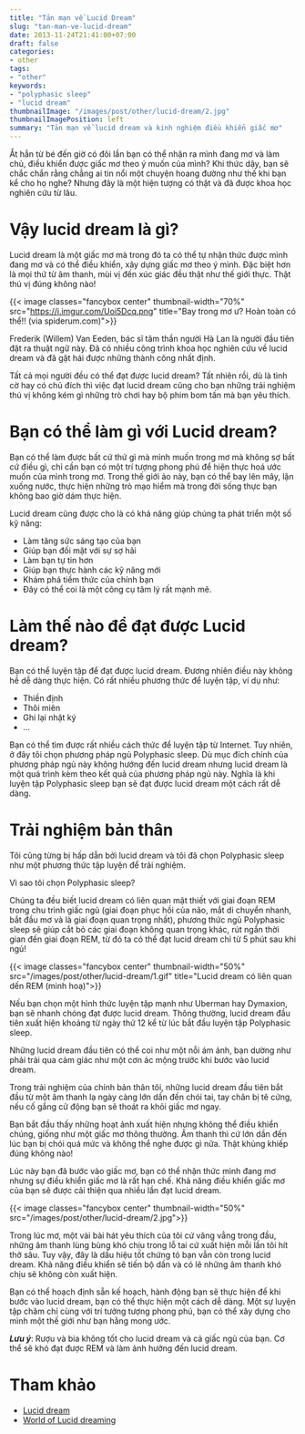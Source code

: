 ```yaml
---
title: "Tản mạn về Lucid Dream"
slug: "tan-man-ve-lucid-dream"
date: 2013-11-24T21:41:00+07:00
draft: false
categories:
- other
tags:
- "other"
keywords:
- "polyphasic sleep"
- "lucid dream"
thumbnailImage: "/images/post/other/lucid-dream/2.jpg"
thumbnailImagePosition: left
summary: "Tản mạn về lucid dream và kinh nghiệm điều khiển giấc mơ"
---
```


Ắt hẳn từ bé đến giờ có đôi lần bạn có thể nhận ra mình đang mơ và làm chủ, điều khiển được giấc mơ theo ý muốn của mình? Khi thức dậy, bạn sẽ chắc chắn rằng chẳng ai tin nổi một chuyện hoang đường như thế khi bạn kể cho họ nghe? Nhưng đây là một hiện tượng có thật và đã được khoa học nghiên cứu từ lâu.

<!--more-->

# Vậy lucid dream là gì?

Lucid dream là một giấc mơ mà trong đó ta có thể tự nhận thức được mình đang mơ và có thể điều khiển, xây dựng giấc mơ theo ý mình. Đặc biệt hơn là mọi thứ từ âm thanh, mùi vị đến xúc giác đều thật như thế giới thực. Thật thú vị đúng không nào!

{{< image classes="fancybox center" thumbnail-width="70%" src="https://i.imgur.com/Uoi5Dcq.png" title="Bay trong mơ ư? Hoàn toàn có thể!! (via spiderum.com)">}}

Frederik (Willem) Van Eeden, bác sĩ tâm thần người Hà Lan là người đầu tiên đặt ra thuật ngữ này. Đã có nhiều công trình khoa học nghiên cứu về lucid dream và đã gặt hái được những thành công nhất định.

Tất cả mọi người đều có thể đạt được lucid dream? Tất nhiên rồi, dù là tình cờ hay có chủ đích thì việc đạt lucid dream cũng cho bạn những trải nghiệm thú vị không kém gì những trò chơi hay bộ phim bom tấn mà bạn yêu thích.

# Bạn có thể làm gì với Lucid dream?

Bạn có thể làm được bất cứ thứ gì mà mình muốn trong mơ mà không sợ bất cứ điều gì, chỉ cần bạn có một trí tượng phong phú để hiện thực hoá ước muốn của mình trong mơ. Trong thế giới ảo này, bạn có thể bay lên mây, lặn xuống nước, thực hiện những trò mạo hiểm mà trong đời sống thực bạn không bao giờ dám thực hiện.

Lucid dream cũng được cho là có khả năng giúp chúng ta phát triển một số kỹ năng:

- Làm tăng sức sáng tạo của bạn
- Giúp bạn đối mặt với sự sợ hãi
- Làm bạn tự tin hơn
- Giúp bạn thực hành các kỹ năng mới
- Khám phá tiềm thức của chính bạn
- Đây có thể coi là một công cụ tâm lý rất mạnh mẽ.


# Làm thế nào để đạt được Lucid dream?

Bạn có thể luyện tập để đạt được lucid dream. Đương nhiên điều này không hề dễ dàng thực hiện. Có rất nhiều phương thức để luyện tập, ví dụ như:

- Thiền định
- Thôi miên
- Ghi lại nhật ký
- ...

Bạn có thể tìm được rất nhiều cách thức để luyện tập từ Internet. Tuy nhiên, ở đây tôi chọn phương pháp ngủ Polyphasic sleep. Dù mục đích chính của phương pháp ngủ này không hướng đến lucid dream nhưng lucid dream là một quá trình kèm theo kết quả của phương pháp ngủ này. Nghĩa là khi luyện tập Polyphasic sleep bạn sẽ đạt được lucid dream một cách rất dễ dàng.

# Trải nghiệm bản thân

Tôi cũng từng bị hấp dẫn bởi lucid dream và tôi đã chọn Polyphasic sleep như một phương thức tập luyện để trải nghiệm.

Vì sao tôi chọn Polyphasic sleep?

Chúng ta đều biết lucid dream có liên quan mật thiết với giai đoạn REM trong chu trình giấc ngủ (giai đoạn phục hồi của não, mắt di chuyển nhanh, bắt đầu mơ và là giai đoạn quan trọng nhất), phương thức ngủ Polyphasic sleep sẽ giúp cắt bỏ các giai đoạn không quan trọng khác, rút ngắn thời gian đến giai đoạn REM, từ đó ta có thể đạt lucid dream chỉ từ 5 phút sau khi ngủ!

{{< image classes="fancybox center" thumbnail-width="50%" src="/images/post/other/lucid-dream/1.gif" title="Lucid dream có liên quan dến REM (minh hoạ)">}}

Nếu bạn chọn một hình thức luyện tập mạnh như Uberman hay Dymaxion, bạn sẽ nhanh chóng đạt được lucid dream. Thông thường, lucid dream đầu tiên xuất hiện khoảng từ ngày thứ 12 kể từ lúc bắt đầu luyện tập Polyphasic sleep.

Những lucid dream đầu tiên có thể coi như một nỗi ám ảnh, bạn dường như phải trải qua cảm giác như một cơn ác mộng trước khi bước vào lucid dream.

Trong trải nghiệm của chính bản thân tôi, những lucid dream đầu tiên bắt đầu từ một âm thanh lạ ngày càng lớn dần đến chói tai, tay chân bị tê cứng, nếu cố gắng cử động bạn sẽ thoát ra khỏi giấc mơ ngay.

Bạn bắt đầu thấy những hoạt ảnh xuất hiện nhưng không thể điều khiển chúng, giống như một giấc mơ thông thường. Âm thanh thì cứ lớn dần đến lúc bạn bị chói quá mức và không thể nghe được gì nữa. Thật khủng khiếp đúng không nào!

Lúc này bạn đã bước vào giấc mơ, bạn có thể nhận thức mình đang mơ nhưng sự điều khiển giấc mơ là rất hạn chế. Khả năng điều khiển giấc mơ của bạn sẽ được cải thiện qua nhiều lần đạt lucid dream.

{{< image classes="fancybox center" thumbnail-width="50%" src="/images/post/other/lucid-dream/2.jpg">}}

Trong lúc mơ, một vài bài hát yêu thích của tôi cứ văng vẳng trong đầu, những âm thanh lùng bùng khó chịu trong lỗ tai cứ xuất hiện mỗi lần tôi hít thở sâu. Tuy vậy, đây là dấu hiệu tốt chứng tỏ bạn vẫn còn trong lucid dream. Khả năng điều khiển sẽ tiến bộ dần và có lẽ những âm thanh khó chịu sẽ không còn xuất hiện.

Bạn có thể hoạch định sẵn kế hoạch, hành động bạn sẽ thực hiện để khi bước vào lucid dream, bạn có thể thực hiện một cách dễ dàng. Một sự luyện tập chăm chỉ cùng với trí tưởng tượng phong phú, bạn có thể xây dựng cho mình một thế giới như bạn hằng mong ước.

<b>*Lưu ý*</b>: Rượu và bia không tốt cho lucid dream và cả giấc ngủ của bạn. Cơ thể sẽ khó đạt được REM và làm ảnh hưởng đến lucid dream.

# Tham khảo

- [Lucid dream](http://en.wikipedia.org/wiki/Lucid_dream)
- [World of Lucid dreaming](http://www.world-of-lucid-dreaming.com/)